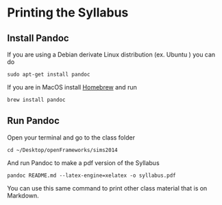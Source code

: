 # Printing the Syllabus

## Install Pandoc

If you are using a Debian derivate Linux distribution (ex. Ubuntu ) you can do 

	sudo apt-get install pandoc

If you are in MacOS install [Homebrew](http://brew.sh/) and run 

	brew install pandoc

## Run Pandoc

Open your terminal and go to the class folder

	cd ~/Desktop/openFrameworks/sims2014

And run Pandoc to make a pdf version of the Syllabus

	pandoc README.md --latex-engine=xelatex -o syllabus.pdf

You can use this same command to print other class material that is on Markdown.
 